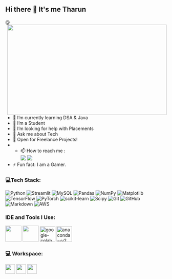 ## Hi there 👋 It's me Tharun

@ 
<img align="right" width="498" height="281" src="https://media1.tenor.com/m/YjiuFd-KUVQAAAAC/one-piece-one-piece-movie-9.gif">                                      
- 🌱 I’m currently learning DSA & Java
- 👯 I’m a Student
- 🤔 I’m looking for help with Placements
- 💬 Ask me about Tech
- 🚀 Open for Freelance Projects!
- - 📫 How to reach me :
<br /> [<img src="https://img.shields.io/badge/LinkedIn-0077B5?style=for-the-badge&logo=linkedin&logoColor=white" />](https://www.linkedin.com/in/tharun12/) [<img src="https://img.shields.io/badge/Gmail-D14836?style=for-the-badge&logo=gmail&logoColor=white" />](https://mail.google.com/mail/?view=cm&fs=1&to=its.thraun.012@gmail.com)
- ⚡ Fun fact: I am a Gamer.

### 💻Tech Stack:
![Python](https://img.shields.io/badge/python-3670A0?style=for-the-badge&logo=python&logoColor=ffdd54) ![Streamlit](https://img.shields.io/badge/Streamlit-%23FE4B4B.svg?style=for-the-badge&logo=streamlit&logoColor=white) ![MySQL](https://img.shields.io/badge/mysql-4479A1.svg?style=for-the-badge&logo=mysql&logoColor=white) ![Pandas](https://img.shields.io/badge/pandas-%23150458.svg?style=for-the-badge&logo=pandas&logoColor=white) ![NumPy](https://img.shields.io/badge/numpy-%23013243.svg?style=for-the-badge&logo=numpy&logoColor=white) ![Matplotlib](https://img.shields.io/badge/Matplotlib-%23ffffff.svg?style=for-the-badge&logo=Matplotlib&logoColor=black) ![TensorFlow](https://img.shields.io/badge/TensorFlow-%23FF6F00.svg?style=for-the-badge&logo=TensorFlow&logoColor=white) ![PyTorch](https://img.shields.io/badge/PyTorch-%23EE4C2C.svg?style=for-the-badge&logo=PyTorch&logoColor=white) ![scikit-learn](https://img.shields.io/badge/scikit--learn-%23F7931E.svg?style=for-the-badge&logo=scikit-learn&logoColor=white) ![Scipy](https://img.shields.io/badge/SciPy-%230C55A5.svg?style=for-the-badge&logo=scipy&logoColor=%white) ![Git](https://img.shields.io/badge/git-%23F05033.svg?style=for-the-badge&logo=git&logoColor=white) ![GitHub](https://img.shields.io/badge/github-%23121011.svg?style=for-the-badge&logo=github&logoColor=white) ![Markdown](https://img.shields.io/badge/markdown-%23000000.svg?style=for-the-badge&logo=markdown&logoColor=white) ![AWS](https://img.shields.io/badge/AWS-%23FF9900.svg?style=for-the-badge&logo=amazon-aws&logoColor=white)

### IDE and Tools I Use:
<img height="50" width="50" src="https://img.icons8.com/color/48/000000/visual-studio-code-2019.png"/> <img height="50" width="50" src="https://img.icons8.com/color/48/000000/pycharm.png"/> <img width="48" height="48" src="https://img.icons8.com/color/48/google-colab.png" alt="google-colab"/> <img width="48" height="48" src="https://img.icons8.com/fluency/48/anaconda--v2.png" alt="anaconda--v2"/>


### 💻 Workspace:
<img height="30" src="https://img.shields.io/badge/Windows-ASUS_ROG_G15-0078D6?style=for-the-badge&logo=windows&logoColor=white"/> <img height="30" src="https://img.shields.io/badge/NVIDIA-RTX3050-76B900?style=for-the-badge&logo=nvidia&logoColor=white"/>  <img height="30" src="https://img.shields.io/badge/AMD-Ryzen_7_6800H-ED1C24?style=for-the-badge&logo=amd&logoColor=white"/> 
